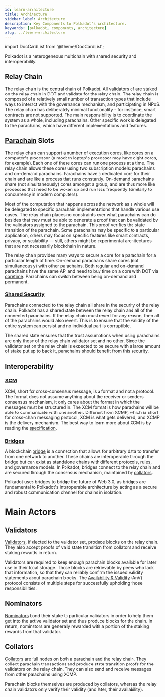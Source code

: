 ```yaml
---
id: learn-architecture
title: Architecture
sidebar_label: Architecture
description: Key Components to Polkadot's Architecture.
keywords: [polkadot, components, architecture]
slug: ../learn-architecture
---
```


import DocCardList from '@theme/DocCardList';

Polkadot is a heterogeneous multichain with shared security and interoperability.

<DocCardList />

## Relay Chain

The relay chain is the central chain of Polkadot. All validators of are staked on the relay chain in
DOT and validate for the relay chain. The relay chain is composed of a relatively small number of
transaction types that include ways to interact with the governance mechanism, and participating in
NPoS. The relay chain has deliberately minimal functionality - for instance, smart contracts are not
supported. The main responsibility is to coordinate the system as a whole, including parachains.
Other specific work is delegated to the parachains, which have different implementations and
features.

## [Parachain](learn-parachains.md) Slots

The relay chain can support a number of execution cores, like cores on a computer's processor (a
modern laptop's processor may have eight cores, for example). Each one of these cores can run one
process at a time. The relay chain allows these cores using two subscription models: parachains and
on-demand parachains. Parachains have a dedicated core for their chain and are like a process that
runs constantly. On-demand parachains share (not simultaneously) cores amongst a group, and are thus
more like processes that need to be woken up and run less frequently (similarly to concurrency in
modern computers).

Most of the computation that happens across the network as a whole will be delegated to specific
parachain implementations that handle various use cases. The relay chain places no constraints over
what parachains can do besides that they must be able to generate a proof that can be validated by
the validators assigned to the parachain. This proof verifies the state transition of the parachain.
Some parachains may be specific to a particular application, others may focus on specific features
like smart contracts, privacy, or scalability &mdash; still, others might be experimental
architectures that are not necessarily blockchain in nature.

The relay chain provides many ways to secure a core for a parachain for a particular length of time.
On-demand parachains share cores (not simultaneously) with other parachains. Both regular and
on-demand parachains have the same API and need to buy time on a core with DOT via
[coretime](./learn-agile-coretime.md). Parachains can switch between being on-demand and permanent.

### [Shared Security](learn-parachains.md)

Parachains connected to the relay chain all share in the security of the relay chain. Polkadot has a
shared state between the relay chain and all of the connected parachains. If the relay chain must
revert for any reason, then all of the parachains would also revert. This is to ensure that the
validity of the entire system can persist and no individual part is corruptible.

The shared state ensures that the trust assumptions when using parachains are only those of the
relay chain validator set and no other. Since the validator set on the relay chain is expected to be
secure with a large amount of stake put up to back it, parachains should benefit from this security.

## Interoperability

### [XCM](learn-xcm)

XCM, short for cross-consensus message, is a format and not a protocol. The format does not assume
anything about the receiver or senders consensus mechanism, it only cares about the format in which
the messages must be structured in. The XCM format is how parachains will be able to communicate
with one another. Different from XCMP, which is short for cross-chain messaging protocol, XCM is
what gets delivered, and XCMP is the delivery mechanism. The best way to learn more about XCM is by
reading the [specification](https://github.com/paritytech/xcm-format).

### [Bridges](learn-bridges.md)

A blockchain [bridge](../general/glossary.md#bridge) is a connection that allows for arbitrary data
to transfer from one network to another. These chains are interoperable through the bridge but can
exist as standalone chains with different protocols, rules, and governance models. In Polkadot,
bridges connect to the relay chain and are secured through the consensus mechanism, maintained by
[collators](#collators).

Polkadot uses bridges to bridge the future of Web 3.0, as bridges are fundamental to Polkadot's
interoperable architecture by acting as a secure and robust communication channel for chains in
isolation.

# Main Actors

## Validators

[Validators](../general/glossary.md#validator), if elected to the validator set, produce blocks on
the relay chain. They also accept proofs of valid state transition from collators and receive
staking rewards in return.

Validators are required to keep enough parachain blocks available for later use in their local
storage. Those blocks are retrievable by peers who lack that information, so that they can reliably
confirm the issued validity statements about parachain blocks. The
[Availability & Validity](https://spec.polkadot.network/#chapter-anv) (AnV) protocol consists of
multiple steps for successfully upholding those responsibilities.

## Nominators

[Nominators](../general/glossary.md#nominator) bond their stake to particular validators in order to
help them get into the active validator set and thus produce blocks for the chain. In return,
nominators are generally rewarded with a portion of the staking rewards from that validator.

## Collators

[Collators](../general/glossary.md#collator) are full nodes on both a parachain and the relay chain.
They collect parachain transactions and produce state transition proofs for the validators on the
relay chain. They can also send and receive messages from other parachains using XCMP.

Parachain blocks themselves are produced by collators, whereas the relay chain validators only
verify their validity (and later, their availability).

